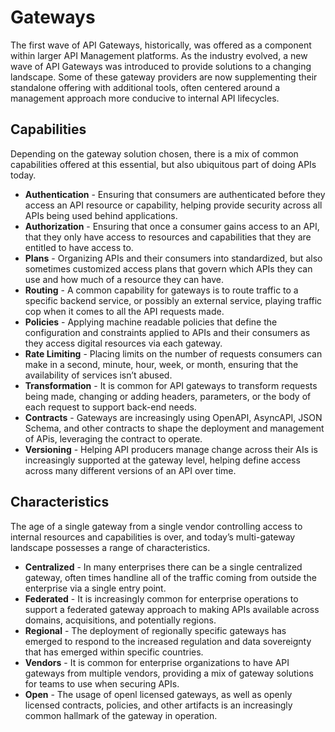 # Gateways
The first wave of API Gateways, historically, was offered as a component within larger API Management platforms. As the industry evolved, a new wave of API Gateways was introduced to provide solutions to a changing landscape. Some of these gateway providers are now supplementing their standalone offering with additional tools, often centered around a management approach more conducive to internal API lifecycles.

## Capabilities
Depending on the gateway solution chosen, there is a mix of common capabilities offered at this essential, but also ubiquitous part of doing APIs today.

- **Authentication** - Ensuring that consumers are authenticated before they access an API resource or capability, helping provide security across all APIs being used behind applications.
- **Authorization** - Ensuring that once a consumer gains access to an API, that they only have access to resources and capabilities that they are entitled to have access to. 
- **Plans** - Organizing APIs and their consumers into standardized, but also sometimes customized access plans that govern which APIs they can use and how much of a resource they can have.
- **Routing** - A common capability for gateways is to route traffic to a specific backend service, or possibly an external service, playing traffic cop when it comes to all the API requests made.
- **Policies** - Applying machine readable policies that define the configuration and constraints applied to APIs and their consumers as they access digital resources via each gateway.
- **Rate Limiting** - Placing limits on the number of requests consumers can make in a second, minute, hour, week, or month, ensuring that the availability of services isn’t abused.
- **Transformation** - It is common for API gateways to transform requests being made, changing or adding headers, parameters, or the body of each request to support back-end needs.
- **Contracts** - Gateways are increasingly using OpenAPI, AsyncAPI, JSON Schema, and other contracts to shape the deployment and management of APis, leveraging the contract to operate.
- **Versioning** - Helping API producers manage change across their AIs is increasingly supported at the gateway level, helping define access across many different versions of an API over time.

## Characteristics
The age of a single gateway from a single vendor controlling access to internal resources and capabilities is over, and today’s multi-gateway landscape possesses a range of characteristics.

- **Centralized** - In many enterprises there can be a single centralized gateway, often times handline all of the traffic coming from outside the enterprise via a single entry point.
- **Federated** - It is increasingly common for enterprise operations to support a federated gateway approach to making APIs available across domains, acquisitions, and potentially regions.
- **Regional** - The deployment of regionally specific gateways has emerged to respond to the increased regulation and data sovereignty that has emerged within specific countries. 
- **Vendors** - It is common for enterprise organizations to have API gateways from multiple vendors, providing a mix of gateway solutions for teams to use when securing APIs.
- **Open** - The usage of openl licensed gateways, as well as openly licensed contracts, policies, and other artifacts is an increasingly common hallmark of the gateway in operation.